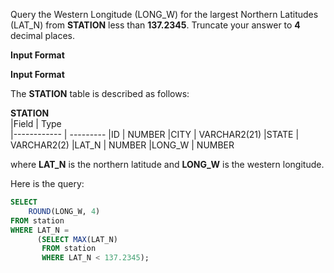 Query the Western Longitude (LONG_W) for the largest Northern Latitudes (LAT_N) from __STATION__  less than **137.2345**. Truncate your answer to **4**  decimal places.

__Input Format__

__Input Format__

The __STATION__ table is described as follows:

  __STATION__     
|Field        | Type                     
|------------ | ---------
|ID           | NUMBER
|CITY         | VARCHAR2(21)
|STATE        | VARCHAR2(2)
|LAT_N        | NUMBER
|LONG_W       | NUMBER

where __LAT_N__ is the northern latitude and __LONG_W__ is the western longitude.

Here is the query:
```SQL
SELECT
    ROUND(LONG_W, 4)
FROM station 
WHERE LAT_N =
      (SELECT MAX(LAT_N)
       FROM station
       WHERE LAT_N < 137.2345);
```
